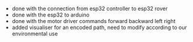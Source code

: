 - done with the connection from esp32 controller to esp32 rover
- done with the esp32 to arduino
- done with the motor driver commands forward backward left right
- added visualiser for an encoded path, need to modify according to our environmental use
